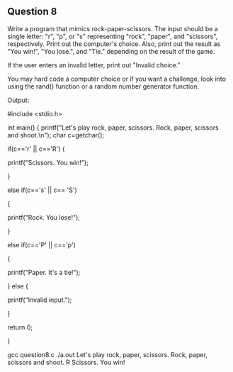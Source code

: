 ## Question 8

Write a program that mimics rock-paper-scissors. The input should be a single letter: "r", "p", or "s" representing "rock", "paper", and "scissors", respectively. Print out the computer's choice. Also, print out the result as "You win!", "You lose.", and "Tie." depending on the result of the game. 

If the user enters an invalid letter, print out "Invalid choice."

You may hard code a computer choice or if you want a challenge, look into using the rand() function or a random number generator function.

Output:

#include <stdio.h>

int main()
{
printf("Let's play rock, paper, scissors. Rock, paper, scissors and shoot.\n");
char c=getchar();

if(c=='r' || c=='R')
{

printf("Scissors. You win!");

}

else if(c=='s' || c== 'S')

{

printf("Rock. You lose!");

}

else if(c=='P' || c=='p')

{

printf("Paper. It's a tie!");

}
else
{

printf("Invalid input.");

}

return 0;

}

gcc question8.c
./a.out
Let's play rock, paper, scissors. Rock, paper, scissors and shoot.
R
Scissors. You win!
